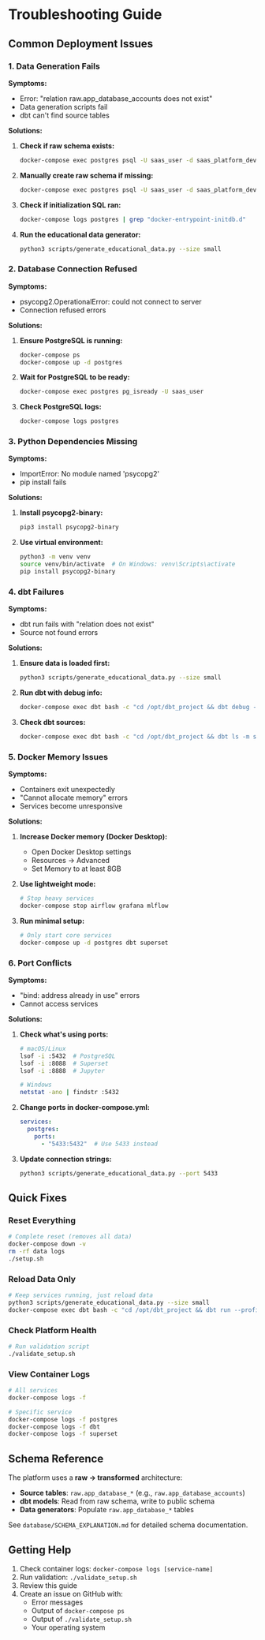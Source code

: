 # Troubleshooting Guide

## Common Deployment Issues

### 1. Data Generation Fails

**Symptoms:**
- Error: "relation raw.app_database_accounts does not exist"
- Data generation scripts fail
- dbt can't find source tables

**Solutions:**

1. **Check if raw schema exists:**
   ```bash
   docker-compose exec postgres psql -U saas_user -d saas_platform_dev -c "\dn"
   ```

2. **Manually create raw schema if missing:**
   ```bash
   docker-compose exec postgres psql -U saas_user -d saas_platform_dev -c "CREATE SCHEMA IF NOT EXISTS raw;"
   ```

3. **Check if initialization SQL ran:**
   ```bash
   docker-compose logs postgres | grep "docker-entrypoint-initdb.d"
   ```

4. **Run the educational data generator:**
   ```bash
   python3 scripts/generate_educational_data.py --size small
   ```

### 2. Database Connection Refused

**Symptoms:**
- psycopg2.OperationalError: could not connect to server
- Connection refused errors

**Solutions:**

1. **Ensure PostgreSQL is running:**
   ```bash
   docker-compose ps
   docker-compose up -d postgres
   ```

2. **Wait for PostgreSQL to be ready:**
   ```bash
   docker-compose exec postgres pg_isready -U saas_user
   ```

3. **Check PostgreSQL logs:**
   ```bash
   docker-compose logs postgres
   ```

### 3. Python Dependencies Missing

**Symptoms:**
- ImportError: No module named 'psycopg2'
- pip install fails

**Solutions:**

1. **Install psycopg2-binary:**
   ```bash
   pip3 install psycopg2-binary
   ```

2. **Use virtual environment:**
   ```bash
   python3 -m venv venv
   source venv/bin/activate  # On Windows: venv\Scripts\activate
   pip install psycopg2-binary
   ```

### 4. dbt Failures

**Symptoms:**
- dbt run fails with "relation does not exist"
- Source not found errors

**Solutions:**

1. **Ensure data is loaded first:**
   ```bash
   python3 scripts/generate_educational_data.py --size small
   ```

2. **Run dbt with debug info:**
   ```bash
   docker-compose exec dbt bash -c "cd /opt/dbt_project && dbt debug --profiles-dir ."
   ```

3. **Check dbt sources:**
   ```bash
   docker-compose exec dbt bash -c "cd /opt/dbt_project && dbt ls -m source:* --profiles-dir ."
   ```

### 5. Docker Memory Issues

**Symptoms:**
- Containers exit unexpectedly
- "Cannot allocate memory" errors
- Services become unresponsive

**Solutions:**

1. **Increase Docker memory (Docker Desktop):**
   - Open Docker Desktop settings
   - Resources → Advanced
   - Set Memory to at least 8GB

2. **Use lightweight mode:**
   ```bash
   # Stop heavy services
   docker-compose stop airflow grafana mlflow
   ```

3. **Run minimal setup:**
   ```bash
   # Only start core services
   docker-compose up -d postgres dbt superset
   ```

### 6. Port Conflicts

**Symptoms:**
- "bind: address already in use" errors
- Cannot access services

**Solutions:**

1. **Check what's using ports:**
   ```bash
   # macOS/Linux
   lsof -i :5432  # PostgreSQL
   lsof -i :8088  # Superset
   lsof -i :8888  # Jupyter
   
   # Windows
   netstat -ano | findstr :5432
   ```

2. **Change ports in docker-compose.yml:**
   ```yaml
   services:
     postgres:
       ports:
         - "5433:5432"  # Use 5433 instead
   ```

3. **Update connection strings:**
   ```bash
   python3 scripts/generate_educational_data.py --port 5433
   ```

## Quick Fixes

### Reset Everything
```bash
# Complete reset (removes all data)
docker-compose down -v
rm -rf data logs
./setup.sh
```

### Reload Data Only
```bash
# Keep services running, just reload data
python3 scripts/generate_educational_data.py --size small
docker-compose exec dbt bash -c "cd /opt/dbt_project && dbt run --profiles-dir ."
```

### Check Platform Health
```bash
# Run validation script
./validate_setup.sh
```

### View Container Logs
```bash
# All services
docker-compose logs -f

# Specific service
docker-compose logs -f postgres
docker-compose logs -f dbt
docker-compose logs -f superset
```

## Schema Reference

The platform uses a **raw → transformed** architecture:

- **Source tables**: `raw.app_database_*` (e.g., `raw.app_database_accounts`)
- **dbt models**: Read from raw schema, write to public schema
- **Data generators**: Populate `raw.app_database_*` tables

See `database/SCHEMA_EXPLANATION.md` for detailed schema documentation.

## Getting Help

1. Check container logs: `docker-compose logs [service-name]`
2. Run validation: `./validate_setup.sh`
3. Review this guide
4. Create an issue on GitHub with:
   - Error messages
   - Output of `docker-compose ps`
   - Output of `./validate_setup.sh`
   - Your operating system
